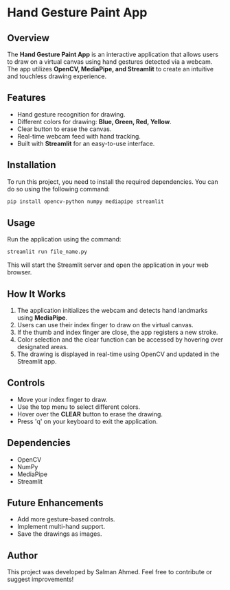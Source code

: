 # Hand Gesture Paint App

## Overview
The **Hand Gesture Paint App** is an interactive application that allows users to draw on a virtual canvas using hand gestures detected via a webcam. The app utilizes **OpenCV, MediaPipe, and Streamlit** to create an intuitive and touchless drawing experience.

## Features
- Hand gesture recognition for drawing.
- Different colors for drawing: **Blue, Green, Red, Yellow**.
- Clear button to erase the canvas.
- Real-time webcam feed with hand tracking.
- Built with **Streamlit** for an easy-to-use interface.

## Installation
To run this project, you need to install the required dependencies. You can do so using the following command:

```bash
pip install opencv-python numpy mediapipe streamlit
```

## Usage
Run the application using the command:

```bash
streamlit run file_name.py
```

This will start the Streamlit server and open the application in your web browser.

## How It Works
1. The application initializes the webcam and detects hand landmarks using **MediaPipe**.
2. Users can use their index finger to draw on the virtual canvas.
3. If the thumb and index finger are close, the app registers a new stroke.
4. Color selection and the clear function can be accessed by hovering over designated areas.
5. The drawing is displayed in real-time using OpenCV and updated in the Streamlit app.

## Controls
- Move your index finger to draw.
- Use the top menu to select different colors.
- Hover over the **CLEAR** button to erase the drawing.
- Press 'q' on your keyboard to exit the application.

## Dependencies
- OpenCV
- NumPy
- MediaPipe
- Streamlit

## Future Enhancements
- Add more gesture-based controls.
- Implement multi-hand support.
- Save the drawings as images.

## Author
This project was developed by Salman Ahmed. Feel free to contribute or suggest improvements!



